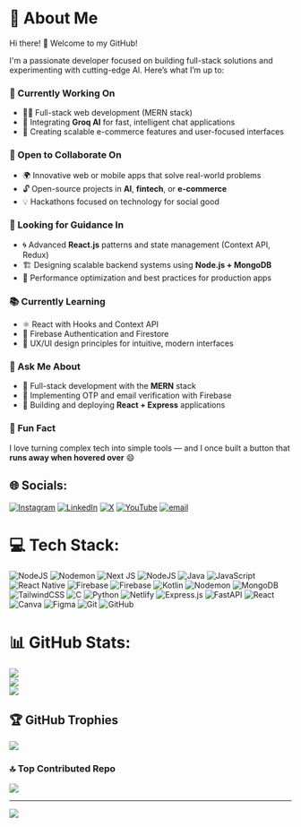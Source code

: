 # 💫 About Me

Hi there! 👋 Welcome to my GitHub!

I'm a passionate developer focused on building full-stack solutions and experimenting with cutting-edge AI. Here’s what I’m up to:

### 🚀 Currently Working On
- 🧑‍💻 Full-stack web development (MERN stack)
- 🤖 Integrating **Groq AI** for fast, intelligent chat applications
- 🛒 Creating scalable e-commerce features and user-focused interfaces

### 🤝 Open to Collaborate On
- 🌍 Innovative web or mobile apps that solve real-world problems
- 🔓 Open-source projects in **AI**, **fintech**, or **e-commerce**
- 💡 Hackathons focused on technology for social good

### 🧠 Looking for Guidance In
- 🌀 Advanced **React.js** patterns and state management (Context API, Redux)
- 🏗️ Designing scalable backend systems using **Node.js + MongoDB**
- 🧪 Performance optimization and best practices for production apps

### 📚 Currently Learning
- ⚛️ React with Hooks and Context API
- 🔐 Firebase Authentication and Firestore
- 🎨 UX/UI design principles for intuitive, modern interfaces

### 💬 Ask Me About
- 🧰 Full-stack development with the **MERN** stack
- 📲 Implementing OTP and email verification with Firebase
- 🚀 Building and deploying **React + Express** applications

### 🎉 Fun Fact
I love turning complex tech into simple tools — and I once built a button that **runs away when hovered over** 😄


## 🌐 Socials:
[![Instagram](https://img.shields.io/badge/Instagram-%23E4405F.svg?logo=Instagram&logoColor=white)](https://instagram.com/manishkrbarman.io) [![LinkedIn](https://img.shields.io/badge/LinkedIn-%230077B5.svg?logo=linkedin&logoColor=white)](https://linkedin.com/in/manishkrbarman) [![X](https://img.shields.io/badge/X-black.svg?logo=X&logoColor=white)](https://x.com/ManishKrBarman) [![YouTube](https://img.shields.io/badge/YouTube-%23FF0000.svg?logo=YouTube&logoColor=white)](https://youtube.com/@ManishKumarBarman) [![email](https://img.shields.io/badge/Email-D14836?logo=gmail&logoColor=white)](mailto:manishkumarbarman111@gmail.com) 

# 💻 Tech Stack:
![NodeJS](https://img.shields.io/badge/node.js-6DA55F?style=for-the-badge&logo=node.js&logoColor=white) ![Nodemon](https://img.shields.io/badge/NODEMON-%23323330.svg?style=for-the-badge&logo=nodemon&logoColor=%BBDEAD) ![Next JS](https://img.shields.io/badge/Next-black?style=for-the-badge&logo=next.js&logoColor=white) ![NodeJS](https://img.shields.io/badge/node.js-6DA55F?style=for-the-badge&logo=node.js&logoColor=white) ![Java](https://img.shields.io/badge/java-%23ED8B00.svg?style=for-the-badge&logo=openjdk&logoColor=white) ![JavaScript](https://img.shields.io/badge/javascript-%23323330.svg?style=for-the-badge&logo=javascript&logoColor=%23F7DF1E) ![React Native](https://img.shields.io/badge/react_native-%2320232a.svg?style=for-the-badge&logo=react&logoColor=%2361DAFB) ![Firebase](https://img.shields.io/badge/firebase-%23039BE5.svg?style=for-the-badge&logo=firebase) ![Firebase](https://img.shields.io/badge/firebase-a08021?style=for-the-badge&logo=firebase&logoColor=ffcd34) ![Kotlin](https://img.shields.io/badge/kotlin-%237F52FF.svg?style=for-the-badge&logo=kotlin&logoColor=white) ![Nodemon](https://img.shields.io/badge/NODEMON-%23323330.svg?style=for-the-badge&logo=nodemon&logoColor=%BBDEAD) ![MongoDB](https://img.shields.io/badge/MongoDB-%234ea94b.svg?style=for-the-badge&logo=mongodb&logoColor=white) ![TailwindCSS](https://img.shields.io/badge/tailwindcss-%2338B2AC.svg?style=for-the-badge&logo=tailwind-css&logoColor=white) ![C](https://img.shields.io/badge/c-%2300599C.svg?style=for-the-badge&logo=c&logoColor=white) ![Python](https://img.shields.io/badge/python-3670A0?style=for-the-badge&logo=python&logoColor=ffdd54) ![Netlify](https://img.shields.io/badge/netlify-%23000000.svg?style=for-the-badge&logo=netlify&logoColor=#00C7B7) ![Express.js](https://img.shields.io/badge/express.js-%23404d59.svg?style=for-the-badge&logo=express&logoColor=%2361DAFB) ![FastAPI](https://img.shields.io/badge/FastAPI-005571?style=for-the-badge&logo=fastapi) ![React](https://img.shields.io/badge/react-%2320232a.svg?style=for-the-badge&logo=react&logoColor=%2361DAFB) ![Canva](https://img.shields.io/badge/Canva-%2300C4CC.svg?style=for-the-badge&logo=Canva&logoColor=white) ![Figma](https://img.shields.io/badge/figma-%23F24E1E.svg?style=for-the-badge&logo=figma&logoColor=white) ![Git](https://img.shields.io/badge/git-%23F05033.svg?style=for-the-badge&logo=git&logoColor=white) ![GitHub](https://img.shields.io/badge/github-%23121011.svg?style=for-the-badge&logo=github&logoColor=white)
# 📊 GitHub Stats:
![](https://github-readme-stats.vercel.app/api?username=manishkrbarman&theme=nightowl&hide_border=false&include_all_commits=true&count_private=true)<br/>
![](https://nirzak-streak-stats.vercel.app/?user=manishkrbarman&theme=nightowl&hide_border=false)<br/>
![](https://github-readme-stats.vercel.app/api/top-langs/?username=manishkrbarman&theme=nightowl&hide_border=false&include_all_commits=true&count_private=true&layout=compact)

## 🏆 GitHub Trophies
![](https://github-profile-trophy.vercel.app/?username=manishkrbarman&theme=blue-green&no-frame=true&no-bg=true&margin-w=4)

### 🔝 Top Contributed Repo
![](https://github-contributor-stats.vercel.app/api?username=manishkrbarman&limit=5&theme=dracula&combine_all_yearly_contributions=true)

---
[![](https://visitcount.itsvg.in/api?id=manishkrbarman&icon=2&color=2)](https://visitcount.itsvg.in)

<!-- Proudly created with GPRM ( https://gprm.itsvg.in ) -->
